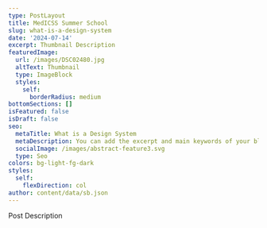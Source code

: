 ```yaml
---
type: PostLayout
title: MedICSS Summer School
slug: what-is-a-design-system
date: '2024-07-14'
excerpt: Thumbnail Description
featuredImage:
  url: /images/DSC02480.jpg
  altText: Thumbnail
  type: ImageBlock
  styles:
    self:
      borderRadius: medium
bottomSections: []
isFeatured: false
isDraft: false
seo:
  metaTitle: What is a Design System
  metaDescription: You can add the excerpt and main keywords of your blog post here.
  socialImage: /images/abstract-feature3.svg
  type: Seo
colors: bg-light-fg-dark
styles:
  self:
    flexDirection: col
author: content/data/sb.json
---
```

Post Description



